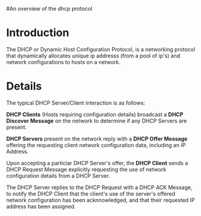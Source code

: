 #An overview of the dhcp protocol

# Introduction #

The DHCP or Dynamic Host Configuration Protocol, is a networking protocol that dynamically allocates unique ip addresss (from a pool of ip's) and network configurations to hosts on a network.

# Details #
The typical DHCP Server/Client interaction is as follows:

**DHCP Clients** (Hosts requiring configuration details) broadcast a **DHCP Discover Message** on the network to determine if any DHCP Servers are present.

**DHCP Servers** present on the network reply with a **DHCP Offer Message** offering the requesting client network configuration data, including an IP Address.

Upon accepting a particiar DHCP Server's offer, the **DHCP Client** sends a DHCP Request Message explicitly requesting the use of network configuration details from a DHCP Server.

The DHCP Server replies to the DHCP Request with a DHCP ACK Message, to notify the DHCP Client that the client's use of the server's offered network configuration has been acknnowledged, and that their requested IP address has been assigned.